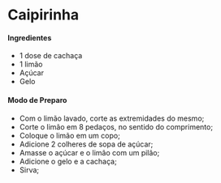 # Caipirinha

#### Ingredientes

- 1 dose de cachaça
- 1 limão
- Açúcar
- Gelo

#### Modo de Preparo

-  Com o limão lavado, corte as extremidades do mesmo;
- Corte o limão em 8 pedaços, no sentido do comprimento;
- Coloque o limão em um copo;
- Adicione 2 colheres de sopa de açúcar;
- Amasse o açúcar e o limão com um pilão;
- Adicione o gelo e a cachaça;
- Sirva;